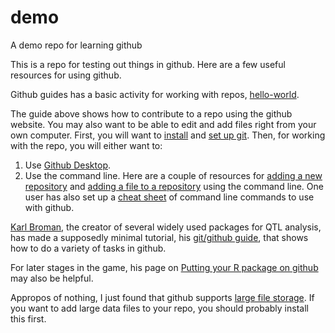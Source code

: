 # demo
A demo repo for learning github

This is a repo for testing out things in github. Here are a few useful resources for using github.

Github guides has a basic activity for working with repos, [hello-world](https://guides.github.com/activities/hello-world/).

The guide above shows how to contribute to a repo using the github website. You may also want to be able to edit and add files right from your own computer. First, you will want to [install](https://git-scm.com/book/en/v2/Getting-Started-Installing-Git) and [set up git](https://help.github.com/articles/set-up-git/). Then, for working with the repo, you will either want to:

1) Use [Github Desktop](https://help.github.com/desktop/guides/contributing-to-projects/).
2) Use the command line. Here are a couple of resources for [adding a new repository](https://help.github.com/articles/adding-an-existing-project-to-github-using-the-command-line/) and [adding a file to a repository](https://help.github.com/articles/adding-a-file-to-a-repository-using-the-command-line/) using the command line. One user has also set up a [cheat sheet](https://gist.github.com/davfre/8313299) of command line commands to use with github. 

[Karl Broman](http://kbroman.org/), the creator of several widely used packages for QTL analysis, has made a supposedly minimal tutorial, his [git/github guide](http://kbroman.org/github_tutorial/), that shows how to do a variety of tasks in github.

For later stages in the game, his page on [Putting your R package on github](http://kbroman.org/pkg_primer/pages/github.html) may also be helpful.

Appropos of nothing, I just found that github supports [large file storage](https://git-lfs.github.com/?utm_source=github_site&utm_medium=blog&utm_campaign=gitlfs). If you want to add large data files to your repo, you should probably install this first.
